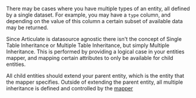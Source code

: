 There may be cases where you have multiple types of an entity, all defined by a single dataset. For example, you may have
a `type` column, and depending on the value of this column a certain subset of available data may be returned.

Since Articulate is datasource agnostic there isn't the concept of Single Table Inheritance or Multiple Table Inheritance, 
but simply Multiple Inheritance. This is performed by providing a logical case in your entities mapper, and mapping
certain attributes to only be available for child entities.

All child entities should extend your parent entity, which is the entity that the mapper specifies. Outside of extending
the parent entity, all multiple inheritance is defined and controlled by the [mapper](mappers.md#multiple-inheritance)